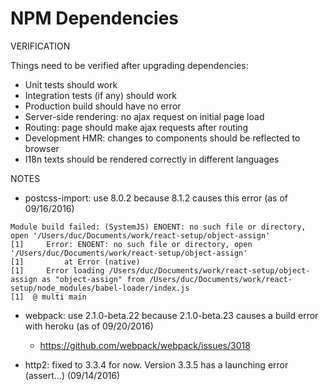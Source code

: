 # NPM Dependencies

VERIFICATION

Things need to be verified after upgrading dependencies:

* Unit tests should work
* Integration tests (if any) should work
* Production build should have no error
* Server-side rendering: no ajax request on initial page load
* Routing: page should make ajax requests after routing
* Development HMR: changes to components should be reflected to browser
* I18n texts should be rendered correctly in different languages

NOTES

* postcss-import: use 8.0.2 because 8.1.2 causes this error (as of 09/16/2016)

```
Module build failed: (SystemJS) ENOENT: no such file or directory, open '/Users/duc/Documents/work/react-setup/object-assign'
[1] 	Error: ENOENT: no such file or directory, open '/Users/duc/Documents/work/react-setup/object-assign'
[1] 	    at Error (native)
[1] 	Error loading /Users/duc/Documents/work/react-setup/object-assign as "object-assign" from /Users/duc/Documents/work/react-setup/node_modules/babel-loader/index.js
[1]  @ multi main
```

* webpack: use 2.1.0-beta.22 because 2.1.0-beta.23 causes a build error with heroku (as of 09/20/2016)
  * https://github.com/webpack/webpack/issues/3018

* http2: fixed to 3.3.4 for now. Version 3.3.5 has a launching error (assert...) (09/14/2016)

